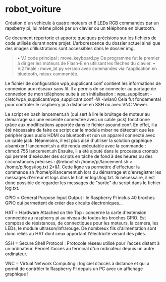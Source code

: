 # robot_voiture
Création d'un véhicule à quatre moteurs et 6 LEDs RGB commandés par un rapsberry pi, lui même piloté par un clavier ou un téléphone en bluetooth.

Ce document répertorie et apporte quelques précisions sur les fichiers de code utilisés durant notre projet. L’arborescence du dossier actuel ainsi que des images d'illustrations sont accessibles dans le dossier img.
    
> • V.1 code principal : move_keyboard.py  Ce programme fut le premier à diriger les moteurs de Flash-E en utilisant les flèches du clavier. 
> • V.2 finale : move_bt.py version avec commandes via l'application en bluetooth, mieux commentée.


Le fichier de configuration wpa_supplicant.conf contient les informations de connexion aux réseaux sans fil. Il a permis de se connecter au partage de connexion de mon téléphone suite à son initialisation : wpa_supplicant -c/etc/wpa_supplicant/wpa_supplicant.conf -W -iwlan0 Cela fut fondamental pour controler le raspberry pi à distance en SSH ou avec VNC Viewer.

Le script en bash lancement.sh (qui sert à lire le bruitage de moteur au démarrage sur une enceinte connectée avec un cable jack) fonctionne grâce aux modifications apportée dans le fichier asound.conf. En effet, il a été nécessaire de faire ce script car le module mixer ne détectait que les périphériques audio HDMI ou bluetooth et non un appareil connecté avec un cable jack. Néanmoins, il est plus aisé d'utiliser la solution graphique alsamixer ! lancement.sh a été rendu exécutable avec la commande : chmod 755 lancement.sh
Ensuite, il a été ajouté dans le processus crontab qui permet d'exécuter des scripts en tâche de fond à des heures ou des circonstances précises : @reboot sh /home/pi/lancement.sh > /home/pi/logs/log.txt 2>&1.  Cette ligne va permettre d'effectuer la commande sh /home/pi/lancement.sh lors du démarrage et d'enregistrer les messages d'erreur et logs dans le fichier logs/log.txt. Si nécessaire, il est donc possible de regarder les messages de "sortie" du script dans le fichier log.txt.

GPIO = General Purpose Input Output : le Raspberry Pi inclus 40 broches GPIO qui permettent de créer des circuits électroniques...

HAT = Hardware Attached on the Top : concerne la carte d'extension connectée au raspberry pi au niveau de toutes les broches GPIO. Est composé de résistances, de connectiques pour les moteurs, la caméra, les LEDs, le module ultrason/infrarouge. De nombreux fils d'alimentation sont donc reliés au HAT dont ceux apportant l'électricité venant des piles.

SSH = Secure Shell Protocol : Protocole réseau utilisé pour l’accès distant à un ordinateur. Permet l’accès au terminal d'un ordinateur depuis un autre ordinateur.

VNC = Virtual Network Computing : logiciel d’accès à distance et qui a permit de contrôler le Raspberry Pi depuis un PC avec un affichage graphique !
